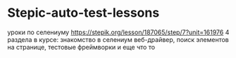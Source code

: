 # Stepic-auto-test-lessons
уроки по селениуму
https://stepik.org/lesson/187065/step/7?unit=161976
4 раздела в курсе: знакомство в селениум веб-драйвер, поиск элементов на странице, тестовые фреймворки и еще что то
